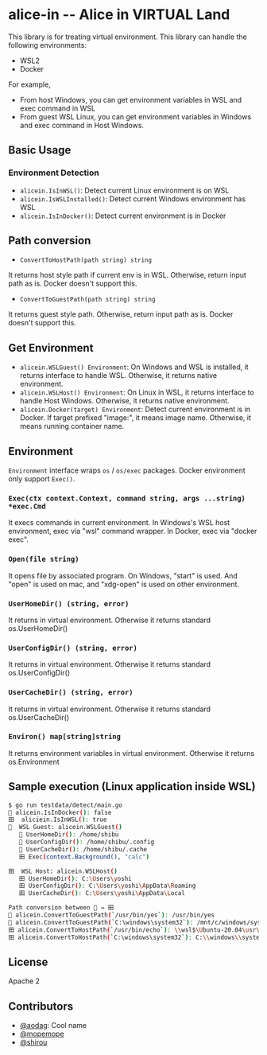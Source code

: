 # alice-in -- Alice in VIRTUAL Land

This library is for treating virtual environment. This library can handle the following environments:

* WSL2
* Docker

For example,

* From host Windows, you can get environment variables in WSL and exec command in WSL
* From guest WSL Linux, you can get environment variables in Windows and exec command in Host Windows.

## Basic Usage

### Environment Detection

* `alicein.IsInWSL()`: Detect current Linux environment is on WSL
* `alicein.IsWSLInstalled()`: Detect current Windows environment has WSL
* `alicein.IsInDocker()`: Detect current environment is in Docker

## Path conversion

* `ConvertToHostPath(path string) string`

It returns host style path if current env is in WSL.
Otherwise, return input path as is.
Docker doesn't support this.

* `ConvertToGuestPath(path string) string`

It returns guest style path.
Otherwise, return input path as is.
Docker doesn't support this.


## Get Environment

* `alicein.WSLGuest() Environment`: On Windows and WSL is installed, it returns interface to handle WSL. Otherwise, it returns native environment.
* `alicein.WSLHost() Environment`: On Linux in WSL, it returns interface to handle Host Windows. Otherwise, it returns native environment.
* `alicein.Docker(target) Environment`: Detect current environment is in Docker. If target prefixed "image:", it means image name. Otherwise, it means running container name.

## Environment

`Environment` interface wraps `os` / `os/exec` packages. Docker environment only support `Exec()`.

### `Exec(ctx context.Context, command string, args ...string) *exec.Cmd`

It execs commands in current environment.
In Windows's WSL host environment, exec via "wsl" command wrapper.
In Docker, exec via "docker exec".

### `Open(file string)`

It opens file by associated program.
On Windows, "start" is used. And "open" is used on mac,
and "xdg-open" is used on other environment.

### `UserHomeDir() (string, error)`

It returns in virtual environment.
Otherwise it returns standard os.UserHomeDir()

### `UserConfigDir() (string, error)`

It returns in virtual environment.
Otherwise it returns standard os.UserConfigDir()

### `UserCacheDir() (string, error)`

It returns in virtual environment.
Otherwise it returns standard os.UserCacheDir()

### `Environ() map[string]string`

It returns environment variables in virtual environment.
Otherwise it returns os.Environment

## Sample execution (Linux application inside WSL)

```sh
$ go run testdata/detect/main.go 
🐋 alicein.IsInDocker(): false
田  aliciein.IsInWSL(): true
🐧  WSL Guest: alicein.WSLGuest()
   🐧 UserHomeDir(): /home/shibu
   🐧 UserConfigDir(): /home/shibu/.config
   🐧 UserCacheDir(): /home/shibu/.cache
   田 Exec(context.Background(), "calc")

田  WSL Host: alicein.WSLHost()
   田 UserHomeDir(): C:\Users\yoshi
   田 UserConfigDir(): C:\Users\yoshi\AppData\Roaming
   田 UserCacheDir(): C:\Users\yoshi\AppData\Local

Path conversion between 🐧 ⇔ 田
🐧 alicein.ConvertToGuestPath(`/usr/bin/yes`): /usr/bin/yes
🐧 alicein.ConvertToGuestPath(`C:\windows\system32`): /mnt/c/windows/system32
田 alicein.ConvertToHostPath(`/usr/bin/echo`): \\wsl$\Ubuntu-20.04\usr\bin\echo
田 alicein.ConvertToHostPath(`C:\windows\system32`): C:\\windows\\system32
```

## License

Apache 2

## Contributors

* [@aodag](https://github.com/aodag): Cool name
* [@mopemope](https://github.com/mopemope)
* [@shirou](https://github.com/shirou)